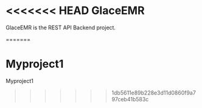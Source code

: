 <<<<<<< HEAD
GlaceEMR
========

GlaceEMR  is the REST API Backend project.

=======
# Myproject1
Myproject1
>>>>>>> 1db5611e89b228e3d11d0860f9a797ceb41b583c
